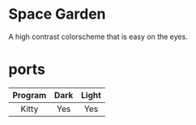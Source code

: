 # Space Garden
A high contrast colorscheme that is easy on the eyes.
# ports
| Program | Dark | Light |
|:---:|:---:|:---:|
| Kitty | Yes | Yes|
